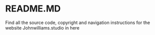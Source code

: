 # README.MD
Find all the source code, copyright and navigation instructions for the website Johnwilliams.studio in here
